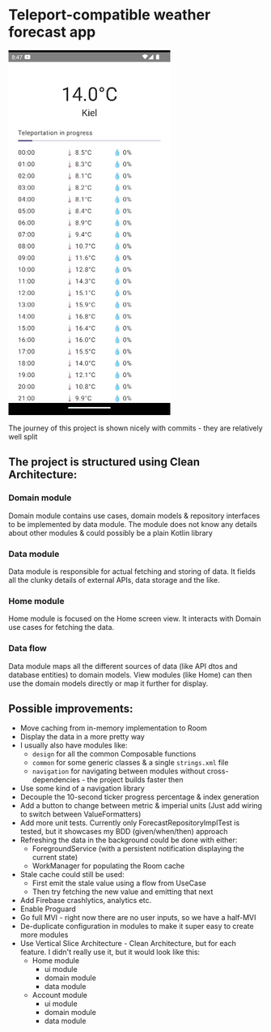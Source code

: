# Teleport-compatible weather forecast app

![](screenshots/weather_showcase.gif)

The journey of this project is shown nicely with commits - they are relatively well split

## The project is structured using Clean Architecture:
### Domain module
Domain module contains use cases, domain models & repository interfaces to be implemented by data module.
The module does not know any details about other modules & could possibly be a plain Kotlin library

### Data module
Data module is responsible for actual fetching and storing of data.
It fields all the clunky details of external APIs, data storage and the like.

### Home module
Home module is focused on the Home screen view. It interacts with Domain use cases for fetching the data.

### Data flow
Data module maps all the different sources of data (like API dtos and database entities) to domain models.
View modules (like Home) can then use the domain models directly or map it further for display.

## Possible improvements:

- Move caching from in-memory implementation to Room
- Display the data in a more pretty way
- I usually also have modules like:
  - `design` for all the common Composable functions
  - `common` for some generic classes & a single `strings.xml` file
  - `navigation` for navigating between modules without cross-dependencies - the project builds faster then
- Use some kind of a navigation library
- Decouple the 10-second ticker progress percentage & index generation
- Add a button to change between metric & imperial units (Just add wiring to switch between ValueFormatters)
- Add more unit tests. Currently only ForecastRepositoryImplTest is tested, but it showcases my BDD (given/when/then) approach
- Refreshing the data in the background could be done with either:
  - ForegroundService (with a persistent notification displaying the current state)
  - WorkManager for populating the Room cache
- Stale cache could still be used:
  - First emit the stale value using a flow from UseCase
  - Then try fetching the new value and emitting that next
- Add Firebase crashlytics, analytics etc.
- Enable Proguard
- Go full MVI - right now there are no user inputs, so we have a half-MVI
- De-duplicate configuration in modules to make it super easy to create more modules
- Use Vertical Slice Architecture - Clean Architecture, but for each feature. I didn't really use it, but it would look like this:
  - Home module
    - ui module
    - domain module
    - data module
  - Account module
    - ui module
    - domain module
    - data module
